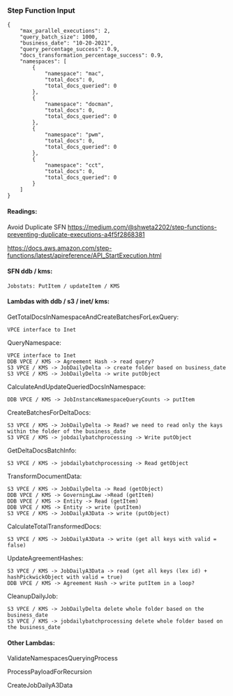 ### Step Function Input

    {
        "max_parallel_executions": 2,
        "query_batch_size": 1000,
        "business_date": "10-20-2021",
        "query_percentage_success": 0.9,
        "docs_transformation_percentage_success": 0.9,
        "namespaces": [
            {
                "namespace": "mac",
                "total_docs": 0,
                "total_docs_queried": 0
            },
            {
                "namespace": "docman",
                "total_docs": 0,
                "total_docs_queried": 0    
            },
            {
                "namespace": "pwm",
                "total_docs": 0,
                "total_docs_queried": 0    
            },
            {
                "namespace": "cct",
                "total_docs": 0,
                "total_docs_queried": 0
            }
        ]
    }


#### Readings:

Avoid Duplicate SFN
https://medium.com/@shweta2202/step-functions-preventing-duplicate-executions-a4f5f2868381

https://docs.aws.amazon.com/step-functions/latest/apireference/API_StartExecution.html

#### SFN ddb / kms:

    Jobstats: PutItem / updateItem / KMS

#### Lambdas with ddb / s3 / inet/ kms:
GetTotalDocsInNamespaceAndCreateBatchesForLexQuery:

    VPCE interface to Inet

QueryNamespace:
    
    VPCE interface to Inet
    DDB VPCE / KMS -> Agreement Hash -> read query?
    S3 VPCE / KMS -> JobDailyDelta -> create folder based on business_date
    S3 VPCE / KMS -> JobDailyDelta -> write putObject

CalculateAndUpdateQueriedDocsInNamespace:

    DDB VPCE / KMS -> JobInstanceNamespaceQueryCounts -> putItem

CreateBatchesForDeltaDocs:

    S3 VPCE / KMS -> JobDailyDelta -> Read? we need to read only the kays within the folder of the business_date
    S3 VPCE / KMS -> jobdailybatchprocessing -> Write putObject

GetDeltaDocsBatchInfo:
    
    S3 VPCE / KMS -> jobdailybatchprocessing -> Read getObject

TransformDocumentData:

    S3 VPCE / KMS -> JobDailyDelta -> Read (getObject)
    DDB VPCE / KMS -> GoverningLaw ->Read (getItem)
    DDB VPCE / KMS -> Entity -> Read (getItem)
    DDB VPCE / KMS -> Entity -> write (putItem)
    S3 VPCE / KMS -> JobDailyA3Data -> write (putObject)

CalculateTotalTransformedDocs: 
    
    S3 VPCE / KMS -> JobDailyA3Data -> write (get all keys with valid = false)

UpdateAgreementHashes: 

    S3 VPCE / KMS -> JobDailyA3Data -> read (get all keys (lex id) + hashPickwickObject with valid = true)
    DDB VPCE / KMS -> Agreement Hash -> write putItem in a loop?

CleanupDailyJob:

    S3 VPCE / KMS -> JobDailyDelta delete whole folder based on the business_date
    S3 VPCE / KMS -> jobdailybatchprocessing delete whole folder based on the business_date

#### Other Lambdas:
ValidateNamespacesQueryingProcess

ProcessPayloadForRecursion

CreateJobDailyA3Data
